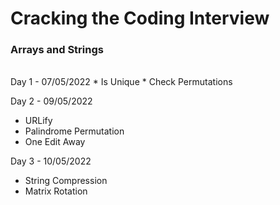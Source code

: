 # Cracking the Coding Interview
<h3>Arrays and Strings</h3>
<br/>
Day 1 - 07/05/2022
* Is Unique
* Check Permutations

Day 2 - 09/05/2022
* URLify
* Palindrome Permutation
* One Edit Away

Day 3 - 10/05/2022
* String Compression
* Matrix Rotation